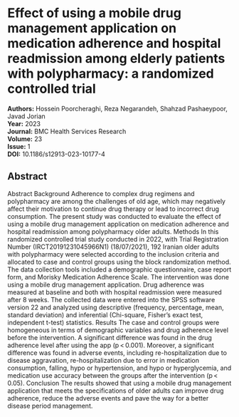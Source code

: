 # Effect of using a mobile drug management application on medication adherence and hospital readmission among elderly patients with polypharmacy: a randomized controlled trial

**Authors:** Hossein Poorcheraghi, Reza Negarandeh, Shahzad Pashaeypoor, Javad Jorian  
**Year:** 2023  
**Journal:** BMC Health Services Research  
**Volume:** 23  
**Issue:** 1  
**DOI:** 10.1186/s12913-023-10177-4  

## Abstract
Abstract                Background                Adherence to complex drug regimens and polypharmacy are among the challenges of old age, which may negatively affect their motivation to continue drug therapy or lead to incorrect drug consumption. The present study was conducted to evaluate the effect of using a mobile drug management application on medication adherence and hospital readmission among polypharmacy older adults.                              Methods                In this randomized controlled trial study conducted in 2022, with Trial Registration Number (IRCT20191231045966N1) (18/07/2021), 192 Iranian older adults with polypharmacy were selected according to the inclusion criteria and allocated to case and control groups using the block randomization method. The data collection tools included a demographic questionnaire, case report form, and Morisky Medication Adherence Scale. The intervention was done using a mobile drug management application. Drug adherence was measured at baseline and both with hospital readmission were measured after 8 weeks. The collected data were entered into the SPSS software version 22 and analyzed using descriptive (frequency, percentage, mean, standard deviation) and inferential (Chi-square, Fisher’s exact test, independent t-test) statistics.                              Results                The case and control groups were homogeneous in terms of demographic variables and drug adherence level before the intervention. A significant difference was found in the drug adherence level after using the app (p < 0.001). Moreover, a significant difference was found in adverse events, including re-hospitalization due to disease aggravation, re-hospitalization due to error in medication consumption, falling, hypo or hypertension, and hypo or hyperglycemia, and medication use accuracy between the groups after the intervention (p < 0.05).                              Conclusion                The results showed that using a mobile drug management application that meets the specifications of older adults can improve drug adherence, reduce the adverse events and pave the way for a better disease period management.

